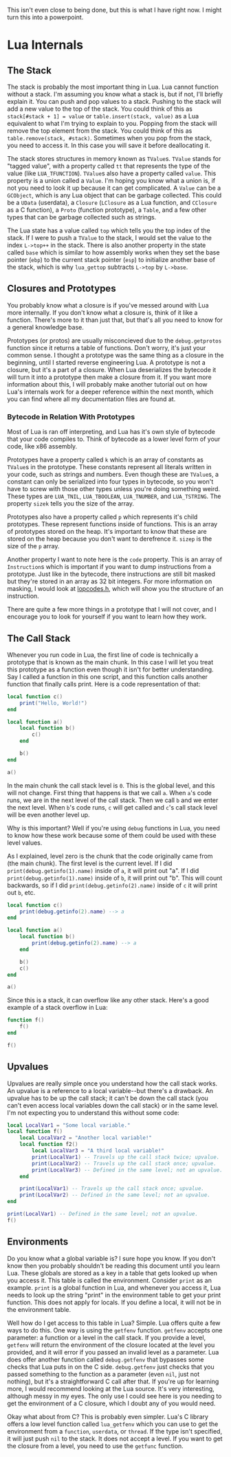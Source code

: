This isn't even close to being done, but this is what I have right now. I might turn this into a powerpoint.

# Lua Internals
## The Stack
The stack is probably the most important thing in Lua. Lua cannot function without a stack. I'm assuming you know what a stack is, but if not, I'll briefly explain it. You can push and pop values to a stack. Pushing to the stack will add a new value to the top of the stack. You could think of this as `stack[#stack + 1] = value` or `table.insert(stack, value)` as a Lua equivalent to what I'm trying to explain to you. Popping from the stack will remove the top element from the stack. You could think of this as `table.remove(stack, #stack)`. Sometimes when you pop from the stack, you need to access it. In this case you will save it before deallocating it.

The stack stores structures in memory known as `TValue`s. `TValue` stands for "tagged value", with a property called `tt` that represents the type of the value (like `LUA_TFUNCTION`). `TValue`s also have a property called `value`. This property is a union called a `Value`. I'm hoping you know what a union is, if not you need to look it up because it can get complicated. A `Value` can be a `GCObject`, which is any Lua object that can be garbage collected. This could be a `UData` (userdata), a `Closure` (`LClosure` as a Lua function, and `CClosure` as a C function), a `Proto` (function prototype), a `Table`, and a few other types that can be garbage collected such as strings.

The Lua state has a value called `top` which tells you the top index of the stack. If I were to push a `TValue` to the stack, I would set the value to the index `L->top++` in the stack. There is also another property in the state called `base` which is similar to how assembly works when they set the base pointer (`ebp`) to the current stack pointer (`esp`) to initialize another base of the stack, which is why `lua_gettop` subtracts `L->top` by `L->base`.

## Closures and Prototypes
You probably know what a closure is if you've messed around with Lua more internally. If you don't know what a closure is, think of it like a function. There's more to it than just that, but that's all you need to know for a general knowledge base.

Prototypes (or protos) are usually misconcieved due to the `debug.getprotos` function since it returns a table of functions. Don't worry, it's just your common sense. I thought a prototype was the same thing as a closure in the beginning, until I started reverse engineering Lua. A prototype is not a closure, but it's a part of a closure. When Lua deserializes the bytecode it will turn it into a prototype then make a closure from it. If you want more information about this, I will probably make another tutorial out on how Lua's internals work for a deeper reference within the next month, which you can find where all my documentation files are found at.

### Bytecode in Relation With Prototypes
Most of Lua is ran off interpreting, and Lua has it's own style of bytecode that your code compiles to. Think of bytecode as a lower level form of your code, like x86 assembly.

Prototypes have a property called `k` which is an array of constants as `TValue`s in the prototype. These constants represent all literals written in your code, such as strings and numbers. Even though these are `TValue`s, a constant can only be serialized into four types in bytecode, so you won't have to screw with those other types unless you're doing something weird. These types are `LUA_TNIL`, `LUA_TBOOLEAN`, `LUA_TNUMBER`, and `LUA_TSTRING`. The property `sizek` tells you the size of the array.

Prototypes also have a property called `p` which represents it's child prototypes. These represent functions inside of functions. This is an array of prototypes stored on the heap. It's important to know that these are stored on the heap because you don't want to derefrence it. `sizep` is the size of the `p` array.

Another property I want to note here is the `code` property. This is an array of `Instruction`s which is important if you want to dump instructions from a prototype. Just like in the bytecode, there instructions are still bit masked but they're stored in an array as 32 bit integers. For more information on masking, I would look at [lopcodes.h](https://www.lua.org/source/5.1/lopcodes.h.html), which will show you the structure of an instruction.

There are quite a few more things in a prototype that I will not cover, and I encourage you to look for yourself if you want to learn how they work.

## The Call Stack
Whenever you run code in Lua, the first line of code is technically a prototype that is known as the main chunk. In this case I will let you treat this prototype as a function even though it isn't for better understanding. Say I called a function in this one script, and this function calls another function that finally calls print. Here is a code representation of that:
```lua
local function c()
    print("Hello, World!")
end

local function a()
    local function b()
        c()
    end

    b()
end

a()
```
In the main chunk the call stack level is `0`. This is the global level, and this will not change. First thing that happens is that we call `a`. When `a`'s code runs, we are in the next level of the call stack. Then we call `b` and we enter the next level. When `b`'s code runs, `c` will get called and `c`'s call stack level will be even another level up.

Why is this important? Well if you're using `debug` functions in Lua, you need to know how these work because some of them could be used with these level values.

As I explained, level zero is the chunk that the code originally came from (the main chunk). The first level is the current level. If I did `print(debug.getinfo(1).name)` inside of `a`, it will print out "a". If I did `print(debug.getinfo(1).name)` inside of `b`, it will print out "b". This will count backwards, so if I did `print(debug.getinfo(2).name)` inside of `c` it will print out `b`, etc.
```lua
local function c()
    print(debug.getinfo(2).name) --> a
end

local function a()
    local function b()
        print(debug.getinfo(2).name) --> a
    end

    b()
    c()
end

a()
```

Since this is a stack, it can overflow like any other stack. Here's a good example of a stack overflow in Lua:
```lua
function f()
    f()
end

f()
```

## Upvalues
Upvalues are really simple once you understand how the call stack works. An upvalue is a reference to a local variable--but there's a drawback. An upvalue has to be up the call stack; it can't be down the call stack (you can't even access local variables down the call stack) or in the same level. I'm not expecting you to understand this without some code:
```lua
local LocalVar1 = "Some local variable."
local function f()
    local LocalVar2 = "Another local variable!"
    local function f2()
        local LocalVar3 = "A third local variable!"
        print(LocalVar1) -- Travels up the call stack twice; upvalue.
        print(LocalVar2) -- Travels up the call stack once; upvalue.
        print(LocalVar3) -- Defined in the same level; not an upvalue.
    end

    print(LocalVar1) -- Travels up the call stack once; upvalue.
    print(LocalVar2) -- Defined in the same level; not an upvalue.
end

print(LocalVar1) -- Defined in the same level; not an upvalue.
f()
```

## Environments
Do you know what a global variable is? I sure hope you know. If you don't know then you probably shouldn't be reading this document until you learn Lua. These globals are stored as a key in a table that gets looked up when you access it. This table is called the environment. Consider `print` as an example. `print` is a global function in Lua, and whenever you access it, Lua needs to look up the string "print" in the environment table to get your print function. This does not apply for locals. If you define a local, it will not be in the environment table.

Well how do I get access to this table in Lua? Simple. Lua offers quite a few ways to do this. One way is using the `getfenv` function. `getfenv` accepts one parameter: a function or a level in the call stack. If you provide a level, `getfenv` will return the environment of the closure located at the level you provided, and it will error if you passed an invalid level as a parameter. Lua does offer another function called `debug.getfenv` that bypasses some checks that Lua puts in on the C side. `debug.getfenv` just checks that you passed something to the function as a parameter (even `nil`, just not nothing), but it's a straightforward C call after that. If you're up for learning more, I would recommend looking at the Lua source. It's very interesting, although messy in my eyes. The only use I could see here is you needing to get the environment of a C closure, which I doubt any of you would need.

Okay what about from C? This is probably even simpler. Lua's C library offers a low level function called `lua_getfenv` which you can use to get the environment from a `function`, `userdata`, or `thread`. If the type isn't specified, it will just push `nil` to the stack. It does not accept a level. If you want to get the closure from a level, you need to use the `getfunc` function.
